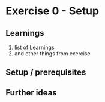 # Exercise 0 - Setup

## Learnings
1. list of Learnings
2. and other things from exercise

## Setup / prerequisites

## Further ideas
